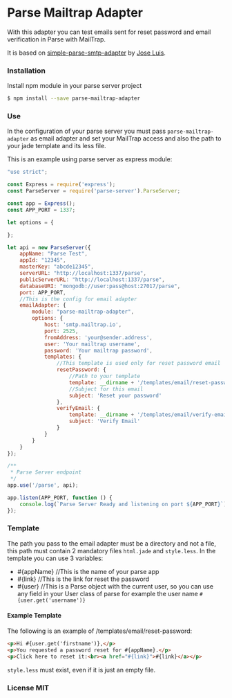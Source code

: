 # Parse Mailtrap Adapter

With this adapter you can test emails sent for reset password and email verification in Parse with MailTrap.

It is based on [simple-parse-smtp-adapter](https://github.com/lcortess/simple-parse-smtp-adapter) by [Jose Luis](https://github.com/lcortess).

### Installation

Install npm module in your parse server project

```sh
$ npm install --save parse-mailtrap-adapter
```

### Use

In the configuration of your parse server you must pass `parse-mailtrap-adapter` as email adapter and set your MailTrap access and also the path to your jade template and its less file.

This is an example using parse server as express module:

```js
"use strict";

const Express = require('express');
const ParseServer = require('parse-server').ParseServer;

const app = Express();
const APP_PORT = 1337;

let options = {

};

let api = new ParseServer({
	appName: "Parse Test",
	appId: "12345",
	masterKey: "abcde12345",
	serverURL: "http://localhost:1337/parse",
	publicServerURL: "http://localhost:1337/parse",
	databaseURI: "mongodb://user:pass@host:27017/parse",
	port: APP_PORT,
	//This is the config for email adapter
	emailAdapter: {
		module: "parse-mailtrap-adapter",
		options: {
			host: 'smtp.mailtrap.io',
			port: 2525,
			fromAddress: 'your@sender.address',
			user: 'Your mailtrap username',
			password: 'Your mailtrap password', 
			templates: {
			    //This template is used only for reset password email
				resetPassword: {
				    //Path to your template
					template: __dirname + '/templates/email/reset-password',
					//Subject for this email
					subject: 'Reset your password'
				},
				verifyEmail: {
				    template: __dirname + '/templates/email/verify-email',
				    subject: 'Verify Email'
				}
			}
		}
	}
});

/**
 * Parse Server endpoint
 */
app.use('/parse', api);

app.listen(APP_PORT, function () {
	console.log(`Parse Server Ready and listening on port ${APP_PORT}`);
});
```

### Template
The path you pass to the email adapter must be a directory and not a file, this path must contain 2 mandatory files `html.jade` and `style.less`. In the template you can use 3 variables:

- #{appName} //This is the name of your parse app
- #{link} //This is the link for reset the password
- #{user} //This is a Parse object with the current user, so you can use any field in your User class of parse for example the user name `#{user.get('username')}`

#### Example Template
The following is an example of /templates/email/reset-password:

```html
<p>Hi #{user.get('firstname')},</p>
<p>You requested a password reset for #{appName}.</p>
<p>Click here to reset it:<br><a href="#{link}">#{link}</a></p>
```

`style.less` must exist, even if it is just an empty file.

### License MIT
